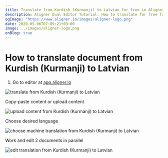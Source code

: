 ```yaml
---
title: Translate from Kurdish (Kurmanji) to Latvian for free in Aligner Editor
description: Aligner Dual Editor Tutorial. How to translate for free from Kurdish (Kurmanji) to Latvian. Aligner is multilingual document management platform. 
ogImage: "https://www.aligner.io/images/aligner-logo.png"
date: 2020-05-06T07:09:21+03:00
image: ../images/aligner-logo.png
onBlog: true
---
```


# How to translate document from Kurdish (Kurmanji) to Latvian

1. Go to editor at [app.aligner.io](https://app.aligner.io "Aligner App web page")

![translate from Kurdish (Kurmanji) to Latvian](../aligner-blank-editor.png "translate from Kurdish (Kurmanji) to Latvian")

Copy-paste content or upload content

![upload content from Kurdish (Kurmanji) to Latvian](../aligner-uploaded-document.png "upload content from Kurdish (Kurmanji) to Latvian")

Choose desired language

![choose machine translation from Kurdish (Kurmanji) to Latvian](../aligner-language-dropdown.png "choose machine translation from Kurdish (Kurmanji) to Latvian")

Work and edit 2 documents in parallel

![edit translation from Kurdish (Kurmanji) to Latvian](../aligner-double-sitded-editor.png "edit translation from Kurdish (Kurmanji) to Latvian")

